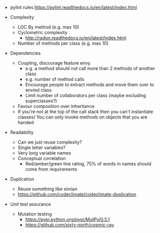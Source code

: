 * pylint rules https://pylint.readthedocs.io/en/latest/index.html

* Complexity
  * LOC By method (e.g. max 10)
  * Cyclometric complexity
    * http://radon.readthedocs.io/en/latest/index.html
  * Number of methods per class (e.g. max 10)
* Dependencies
  * Coupling, discourage feature envy.
    * e.g. a method should not call more than 2 methods of another class
    * e.g. number of method calls
    * Encourage people to extract methods and move them over to envied class
    * Limit number of collaborators per class (maybe excluding superclasses?)
  * Favour composition over inheritance
  * If you're not at the top of the call stack then you can't instantiate classes/
    You can only invoke methods on objects that you are handed
* Readability
  * Can we just reuse complexity?
  * Single letter variables?
  * Very long variable names
  * Conceptual correlation
    * Red/amber/green line rating, 75% of words in names should come from
      requirements
* Duplication
  * Reuse something like simian
  * https://github.com/codeclimate/codeclimate-duplication
* Unit test assurance
  * Mutation testing
    * https://pypi.python.org/pypi/MutPy/0.5.1
    * https://github.com/sixty-north/cosmic-ray
